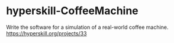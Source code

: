 # hyperskill-CoffeeMachine
Write the software for a simulation of a real-world coffee machine. https://hyperskill.org/projects/33
